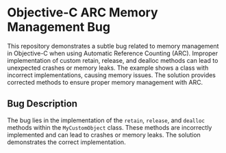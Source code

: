 # Objective-C ARC Memory Management Bug
This repository demonstrates a subtle bug related to memory management in Objective-C when using Automatic Reference Counting (ARC).  Improper implementation of custom retain, release, and dealloc methods can lead to unexpected crashes or memory leaks. The example shows a class with incorrect implementations, causing memory issues. The solution provides corrected methods to ensure proper memory management with ARC.

## Bug Description
The bug lies in the implementation of the `retain`, `release`, and `dealloc` methods within the `MyCustomObject` class. These methods are incorrectly implemented and can lead to crashes or memory leaks. The solution demonstrates the correct implementation.